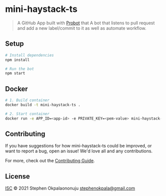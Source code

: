 # mini-haystack-ts

> A GitHub App built with [Probot](https://github.com/probot/probot) that A bot that listens to pull request and add a new label/commit to it as well as automate workflow.

## Setup

```sh
# Install dependencies
npm install

# Run the bot
npm start
```

## Docker

```sh
# 1. Build container
docker build -t mini-haystack-ts .

# 2. Start container
docker run -e APP_ID=<app-id> -e PRIVATE_KEY=<pem-value> mini-haystack-ts
```

## Contributing

If you have suggestions for how mini-haystack-ts could be improved, or want to report a bug, open an issue! We'd love all and any contributions.

For more, check out the [Contributing Guide](CONTRIBUTING.md).

## License

[ISC](LICENSE) © 2021 Stephen Okpalaononuju <stephenokpala@gmail.com>
